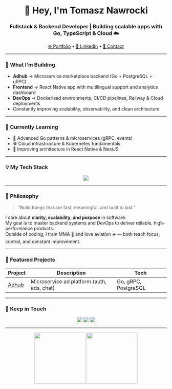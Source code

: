 <h1 align="center">👋 Hey, I'm Tomasz Nawrocki</h1>
<h3 align="center">Fullstack & Backend Developer | Building scalable apps with Go, TypeScript & Cloud ☁️</h3>

<p align="center">
<a href="https://portfolio-beryl-ten-54.vercel.app" target="_blank">🌐 Portfolio</a> •
<a href="https://linkedin.com/in/tomasz-nawrocki-bab14218b" target="_blank">💼 LinkedIn</a> •
<a href="mailto:tomeknawrocki2000@gmail.com">📧 Contact</a>
</p>

---

### 🚀 What I'm Building
- **Adhub** → Microservice marketplace backend (Go + PostgreSQL + gRPC)
- **Frontend** → React Native app with multilingual support and analytics dashboard
- **DevOps** → Dockerized environments, CI/CD pipelines, Railway & Cloud deployments
- Constantly improving scalability, observability, and clean architecture

---

### 🧠 Currently Learning
- 🧩 Advanced Go patterns & microservices (gRPC, events)
- ☸️ Cloud infrastructure & Kubernetes fundamentals
- 🧰 Improving architecture in React Native & NestJS

---

### 💡 My Tech Stack
<p align="center">
<img src="https://skillicons.dev/icons?i=go,ts,react,nestjs,nodejs,express,postgres,docker,git,graphql,nextjs,tailwind,aws,gcp&theme=light" />
</p>

---

### 🧭 Philosophy
> “Build things that are fast, meaningful, and built to last.”

I care about **clarity, scalability, and purpose** in software.  
My goal is to master backend systems and DevOps to deliver reliable, high-performance products.  
Outside of coding, I train MMA 🥋 and love aviation ✈️ — both teach focus, control, and constant improvement.

---

### 🧩 Featured Projects
| Project | Description | Tech |
|----------|--------------|------|
| [Adhub](https://github.com/NavroO/adhub) | Microservice ad platform (auth, ads, chat) | Go, gRPC, PostgreSQL |

---

### 🌱 Keep in Touch
<p align="center">
<a href="https://leetcode.com/NavroO"><img src="https://img.shields.io/badge/LeetCode-FFA116?logo=leetcode&logoColor=white"/></a>
<a href="https://www.codewars.com/users/Navro"><img src="https://img.shields.io/badge/Codewars-B1361E?logo=codewars&logoColor=white"/></a>
<a href="https://linkedin.com/in/tomasz-nawrocki-bab14218b"><img src="https://img.shields.io/badge/LinkedIn-0A66C2?logo=linkedin&logoColor=white"/></a>
</p>

---

<div align="center">
  <img src="https://github-readme-stats.vercel.app/api?username=NavroO&show_icons=true&theme=tokyonight" height="160"/>
  <img src="https://github-readme-streak-stats.herokuapp.com/?user=NavroO&theme=tokyonight" height="160"/>
</div>
